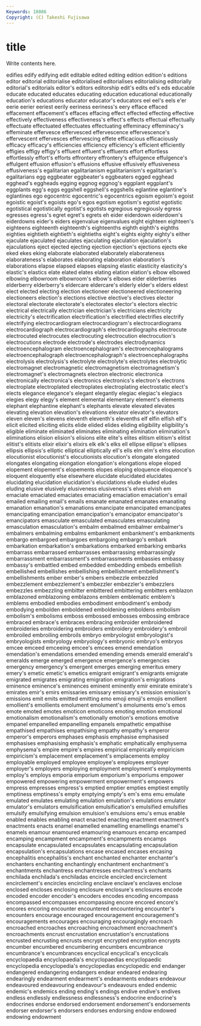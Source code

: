 ```yaml
---
Keywords: 18086 
Copyright: (C) Takeshi Fujisawa
---
```


# title

Write contents here.

edifies edify edifying edit editable edited editing edition edition's editions
editor editorial editorialise editorialised editorialises editorialising editorially editorial's editorials editor's
editors editorship edit's edits ed's eds educable educate educated educates
educating education educational educationally education's educations educator educator's educators eel
eel's eels e'er eerie eerier eeriest eerily eeriness eeriness's eery
efface effaced effacement effacement's effaces effacing effect effected effecting effective
effectively effectiveness effectiveness's effect's effects effectual effectually effectuate effectuated effectuates
effectuating effeminacy effeminacy's effeminate effervesce effervesced effervescence effervescence's effervescent effervesces
effervescing effete efficacious efficaciously efficacy efficacy's efficiencies efficiency efficiency's efficient
efficiently effigies effigy effigy's effluent effluent's effluents effort effortless effortlessly
effort's efforts effrontery effrontery's effulgence effulgence's effulgent effusion effusion's effusions
effusive effusively effusiveness effusiveness's egalitarian egalitarianism egalitarianism's egalitarian's egalitarians egg
eggbeater eggbeater's eggbeaters egged egghead egghead's eggheads egging eggnog eggnog's
eggplant eggplant's eggplants egg's eggs eggshell eggshell's eggshells eglantine eglantine's
eglantines ego egocentric egocentric's egocentrics egoism egoism's egoist egoistic egoist's
egoists ego's egos egotism egotism's egotist egotistic egotistical egotistically egotist's
egotists egregious egregiously egress egresses egress's egret egret's egrets eh
eider eiderdown eiderdown's eiderdowns eider's eiders eigenvalue eigenvalues eight eighteen
eighteen's eighteens eighteenth eighteenth's eighteenths eighth eighth's eighths eighties eightieth
eightieth's eightieths eight's eights eighty eighty's either ejaculate ejaculated ejaculates
ejaculating ejaculation ejaculation's ejaculations eject ejected ejecting ejection ejection's ejections
ejects eke eked ekes eking elaborate elaborated elaborately elaborateness elaborateness's
elaborates elaborating elaboration elaboration's elaborations elapse elapsed elapses elapsing elastic
elasticity elasticity's elastic's elastics elate elated elates elating elation elation's
elbow elbowed elbowing elbowroom elbowroom's elbow's elbows elder elderberries elderberry
elderberry's eldercare eldercare's elderly elder's elders eldest elect elected electing
election electioneer electioneered electioneering electioneers election's elections elective elective's electives
elector electoral electorate electorate's electorates elector's electors electric electrical electrically
electrician electrician's electricians electricity electricity's electrification electrification's electrified electrifies electrify
electrifying electrocardiogram electrocardiogram's electrocardiograms electrocardiograph electrocardiograph's electrocardiographs electrocute electrocuted electrocutes
electrocuting electrocution electrocution's electrocutions electrode electrode's electrodes electrodynamics electroencephalogram electroencephalogram's
electroencephalograms electroencephalograph electroencephalograph's electroencephalographs electrolysis electrolysis's electrolyte electrolyte's electrolytes electrolytic
electromagnet electromagnetic electromagnetism electromagnetism's electromagnet's electromagnets electron electronic electronica electronically
electronica's electronics electronics's electron's electrons electroplate electroplated electroplates electroplating electrostatic
elect's elects elegance elegance's elegant elegantly elegiac elegiac's elegiacs elegies
elegy elegy's element elemental elementary element's elements elephant elephantine elephant's
elephants elevate elevated elevates elevating elevation elevation's elevations elevator elevator's
elevators eleven eleven's elevens eleventh eleventh's elevenths elf elfin elfish
elf's elicit elicited eliciting elicits elide elided elides eliding eligibility
eligibility's eligible eliminate eliminated eliminates eliminating elimination elimination's eliminations elision
elision's elisions elite elite's elites elitism elitism's elitist elitist's elitists
elixir elixir's elixirs elk elk's elks ell ellipse ellipse's ellipses
ellipsis ellipsis's elliptic elliptical elliptically ell's ells elm elm's elms
elocution elocutionist elocutionist's elocutionists elocution's elongate elongated elongates elongating elongation
elongation's elongations elope eloped elopement elopement's elopements elopes eloping eloquence
eloquence's eloquent eloquently else elsewhere elucidate elucidated elucidates elucidating elucidation
elucidation's elucidations elude eluded eludes eluding elusive elusively elusiveness elusiveness's
elves elvish em emaciate emaciated emaciates emaciating emaciation emaciation's email
emailed emailing email's emails emanate emanated emanates emanating emanation emanation's
emanations emancipate emancipated emancipates emancipating emancipation emancipation's emancipator emancipator's emancipators
emasculate emasculated emasculates emasculating emasculation emasculation's embalm embalmed embalmer embalmer's
embalmers embalming embalms embankment embankment's embankments embargo embargoed embargoes embargoing
embargo's embark embarkation embarkation's embarkations embarked embarking embarks embarrass embarrassed
embarrasses embarrassing embarrassingly embarrassment embarrassment's embarrassments embassies embassy embassy's embattled
embed embedded embedding embeds embellish embellished embellishes embellishing embellishment embellishment's
embellishments ember ember's embers embezzle embezzled embezzlement embezzlement's embezzler embezzler's
embezzlers embezzles embezzling embitter embittered embittering embitters emblazon emblazoned emblazoning
emblazons emblem emblematic emblem's emblems embodied embodies embodiment embodiment's embody
embodying embolden emboldened emboldening emboldens embolism embolism's embolisms emboss embossed
embosses embossing embrace embraced embrace's embraces embracing embroider embroidered embroideries
embroidering embroiders embroidery embroidery's embroil embroiled embroiling embroils embryo embryologist
embryologist's embryologists embryology embryology's embryonic embryo's embryos emcee emceed emceeing
emcee's emcees emend emendation emendation's emendations emended emending emends emerald
emerald's emeralds emerge emerged emergence emergence's emergencies emergency emergency's emergent
emerges emerging emeritus emery emery's emetic emetic's emetics emigrant emigrant's
emigrants emigrate emigrated emigrates emigrating emigration emigration's emigrations eminence eminence's
eminences eminent eminently emir emirate emirate's emirates emir's emirs emissaries
emissary emissary's emission emission's emissions emit emits emitted emitting emo
emoji emoji's emojis emollient emollient's emollients emolument emolument's emoluments emo's
emos emote emoted emotes emoticon emoticons emoting emotion emotional emotionalism
emotionalism's emotionally emotion's emotions emotive empanel empanelled empanelling empanels empathetic
empathise empathised empathises empathising empathy empathy's emperor emperor's emperors emphases
emphasis emphasise emphasised emphasises emphasising emphasis's emphatic emphatically emphysema emphysema's
empire empire's empires empirical empirically empiricism empiricism's emplacement emplacement's emplacements
employ employable employed employee employee's employees employer employer's employers employing
employment employment's employments employ's employs emporia emporium emporium's emporiums empower
empowered empowering empowerment empowerment's empowers empress empresses empress's emptied emptier
empties emptiest emptily emptiness emptiness's empty emptying empty's em's ems
emu emulate emulated emulates emulating emulation emulation's emulations emulator emulator's
emulators emulsification emulsification's emulsified emulsifies emulsify emulsifying emulsion emulsion's emulsions
emu's emus enable enabled enables enabling enact enacted enacting enactment
enactment's enactments enacts enamel enamelled enamelling enamellings enamel's enamels enamour
enamoured enamouring enamours encamp encamped encamping encampment encampment's encampments encamps
encapsulate encapsulated encapsulates encapsulating encapsulation encapsulation's encapsulations encase encased encases
encasing encephalitis encephalitis's enchant enchanted enchanter enchanter's enchanters enchanting enchantingly
enchantment enchantment's enchantments enchantress enchantresses enchantress's enchants enchilada enchilada's enchiladas
encircle encircled encirclement encirclement's encircles encircling enclave enclave's enclaves enclose
enclosed encloses enclosing enclosure enclosure's enclosures encode encoded encoder encoder's
encoders encodes encoding encompass encompassed encompasses encompassing encore encored encore's
encores encoring encounter encountered encountering encounter's encounters encourage encouraged encouragement
encouragement's encouragements encourages encouraging encouragingly encroach encroached encroaches encroaching encroachment
encroachment's encroachments encrust encrustation encrustation's encrustations encrusted encrusting encrusts encrypt
encrypted encryption encrypts encumber encumbered encumbering encumbers encumbrance encumbrance's encumbrances
encyclical encyclical's encyclicals encyclopaedia encyclopaedia's encyclopaedias encyclopaedic encyclopedia encyclopedia's encyclopedias
encyclopedic end endanger endangered endangering endangers endear endeared endearing endearingly
endearment endearment's endearments endears endeavour endeavoured endeavouring endeavour's endeavours ended
endemic endemic's endemics ending ending's endings endive endive's endives endless
endlessly endlessness endlessness's endocrine endocrine's endocrines endorse endorsed endorsement endorsement's
endorsements endorser endorser's endorsers endorses endorsing endow endowed endowing endowment
